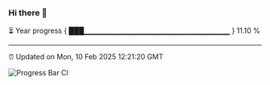 ### Hi there 👋

⏳ Year progress { ███▁▁▁▁▁▁▁▁▁▁▁▁▁▁▁▁▁▁▁▁▁▁▁▁▁▁▁ } 11.10 %

---

⏰ Updated on Mon, 10 Feb 2025 12:21:20 GMT

![Progress Bar CI](https://github.com/code-lakshay/GitHub-Actions-Demo/workflows/Progress%20Bar%20CI/badge.svg)
